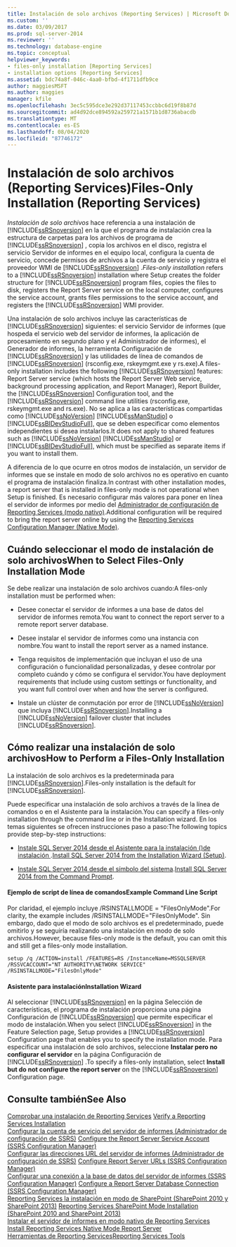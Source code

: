 ```yaml
---
title: Instalación de solo archivos (Reporting Services) | Microsoft Docs
ms.custom: ''
ms.date: 03/09/2017
ms.prod: sql-server-2014
ms.reviewer: ''
ms.technology: database-engine
ms.topic: conceptual
helpviewer_keywords:
- files-only installation [Reporting Services]
- installation options [Reporting Services]
ms.assetid: bdc74a8f-046c-4aa0-bfbd-4f1711dfb9ce
author: maggiesMSFT
ms.author: maggies
manager: kfile
ms.openlocfilehash: 3ec5c595dce3e292d37117453ccbbc6d19f8b87d
ms.sourcegitcommit: ad4d92dce894592a259721a1571b1d8736abacdb
ms.translationtype: MT
ms.contentlocale: es-ES
ms.lasthandoff: 08/04/2020
ms.locfileid: "87746172"
---
```

# <a name="files-only-installation-reporting-services"></a><span data-ttu-id="eba5d-102">Instalación de solo archivos (Reporting Services)</span><span class="sxs-lookup"><span data-stu-id="eba5d-102">Files-Only Installation (Reporting Services)</span></span>
  <span data-ttu-id="eba5d-103">*Instalación de solo archivos* hace referencia a una instalación de [!INCLUDE[ssRSnoversion](../../includes/ssrsnoversion-md.md)] en la que el programa de instalación crea la estructura de carpetas para los archivos de programa de [!INCLUDE[ssRSnoversion](../../includes/ssrsnoversion-md.md)] , copia los archivos en el disco, registra el servicio Servidor de informes en el equipo local, configura la cuenta de servicio, concede permisos de archivos a la cuenta de servicio y registra el proveedor WMI de [!INCLUDE[ssRSnoversion](../../includes/ssrsnoversion-md.md)] .</span><span class="sxs-lookup"><span data-stu-id="eba5d-103">*Files-only installation* refers to a [!INCLUDE[ssRSnoversion](../../includes/ssrsnoversion-md.md)] installation where Setup creates the folder structure for [!INCLUDE[ssRSnoversion](../../includes/ssrsnoversion-md.md)] program files, copies the files to disk, registers the Report Server service on the local computer, configures the service account, grants files permissions to the service account, and registers the [!INCLUDE[ssRSnoversion](../../includes/ssrsnoversion-md.md)] WMI provider.</span></span>  
  
 <span data-ttu-id="eba5d-104">Una instalación de solo archivos incluye las características de [!INCLUDE[ssRSnoversion](../../includes/ssrsnoversion-md.md)] siguientes: el servicio Servidor de informes (que hospeda el servicio web del servidor de informes, la aplicación de procesamiento en segundo plano y el Administrador de informes), el Generador de informes, la herramienta Configuración de [!INCLUDE[ssRSnoversion](../../includes/ssrsnoversion-md.md)] y las utilidades de línea de comandos de [!INCLUDE[ssRSnoversion](../../includes/ssrsnoversion-md.md)] (rsconfig.exe, rskeymgmt.exe y rs.exe).</span><span class="sxs-lookup"><span data-stu-id="eba5d-104">A files-only installation includes the following [!INCLUDE[ssRSnoversion](../../includes/ssrsnoversion-md.md)] features: Report Server service (which hosts the Report Server Web service, background processing application, and Report Manager), Report Builder, the [!INCLUDE[ssRSnoversion](../../includes/ssrsnoversion-md.md)] Configuration tool, and the [!INCLUDE[ssRSnoversion](../../includes/ssrsnoversion-md.md)] command line utilities (rsconfig.exe, rskeymgmt.exe and rs.exe).</span></span> <span data-ttu-id="eba5d-105">No se aplica a las características compartidas como [!INCLUDE[ssNoVersion](../../includes/ssnoversion-md.md)] [!INCLUDE[ssManStudio](../../includes/ssmanstudio-md.md)] o [!INCLUDE[ssBIDevStudioFull](../../includes/ssbidevstudiofull-md.md)], que se deben especificar como elementos independientes si desea instalarlos.</span><span class="sxs-lookup"><span data-stu-id="eba5d-105">It does not apply to shared features such as [!INCLUDE[ssNoVersion](../../includes/ssnoversion-md.md)] [!INCLUDE[ssManStudio](../../includes/ssmanstudio-md.md)] or [!INCLUDE[ssBIDevStudioFull](../../includes/ssbidevstudiofull-md.md)], which must be specified as separate items if you want to install them.</span></span>  
  
 <span data-ttu-id="eba5d-106">A diferencia de lo que ocurre en otros modos de instalación, un servidor de informes que se instale en modo de solo archivos no es operativo en cuanto el programa de instalación finaliza.</span><span class="sxs-lookup"><span data-stu-id="eba5d-106">In contrast with other installation modes, a report server that is installed in files-only mode is not operational when Setup is finished.</span></span> <span data-ttu-id="eba5d-107">Es necesario configurar más valores para poner en línea el servidor de informes por medio del [Administrador de configuración de Reporting Services &#40;modo nativo&#41;](../../sql-server/install/reporting-services-configuration-manager-native-mode.md).</span><span class="sxs-lookup"><span data-stu-id="eba5d-107">Additional configuration will be required to bring the report server online by using the [Reporting Services Configuration Manager &#40;Native Mode&#41;](../../sql-server/install/reporting-services-configuration-manager-native-mode.md).</span></span>  
  
## <a name="when-to-select-files-only-installation-mode"></a><span data-ttu-id="eba5d-108">Cuándo seleccionar el modo de instalación de solo archivos</span><span class="sxs-lookup"><span data-stu-id="eba5d-108">When to Select Files-Only Installation Mode</span></span>  
 <span data-ttu-id="eba5d-109">Se debe realizar una instalación de solo archivos cuando:</span><span class="sxs-lookup"><span data-stu-id="eba5d-109">A files-only installation must be performed when:</span></span>  
  
-   <span data-ttu-id="eba5d-110">Desee conectar el servidor de informes a una base de datos del servidor de informes remota.</span><span class="sxs-lookup"><span data-stu-id="eba5d-110">You want to connect the report server to a remote report server database.</span></span>  
  
-   <span data-ttu-id="eba5d-111">Desee instalar el servidor de informes como una instancia con nombre.</span><span class="sxs-lookup"><span data-stu-id="eba5d-111">You want to install the report server as a named instance.</span></span>  
  
-   <span data-ttu-id="eba5d-112">Tenga requisitos de implementación que incluyan el uso de una configuración o funcionalidad personalizadas, y desee controlar por completo cuándo y cómo se configura el servidor.</span><span class="sxs-lookup"><span data-stu-id="eba5d-112">You have deployment requirements that include using custom settings or functionality, and you want full control over when and how the server is configured.</span></span>  
  
-   <span data-ttu-id="eba5d-113">Instale un clúster de conmutación por error de [!INCLUDE[ssNoVersion](../../includes/ssnoversion-md.md)] que incluya [!INCLUDE[ssRSnoversion](../../includes/ssrsnoversion-md.md)].</span><span class="sxs-lookup"><span data-stu-id="eba5d-113">Installing a [!INCLUDE[ssNoVersion](../../includes/ssnoversion-md.md)] failover cluster that includes [!INCLUDE[ssRSnoversion](../../includes/ssrsnoversion-md.md)].</span></span>  
  
## <a name="how-to-perform-a-files-only-installation"></a><span data-ttu-id="eba5d-114">Cómo realizar una instalación de solo archivos</span><span class="sxs-lookup"><span data-stu-id="eba5d-114">How to Perform a Files-Only Installation</span></span>  
 <span data-ttu-id="eba5d-115">La instalación de solo archivos es la predeterminada para [!INCLUDE[ssRSnoversion](../../includes/ssrsnoversion-md.md)].</span><span class="sxs-lookup"><span data-stu-id="eba5d-115">Files-only installation is the default for [!INCLUDE[ssRSnoversion](../../includes/ssrsnoversion-md.md)].</span></span>  
  
 <span data-ttu-id="eba5d-116">Puede especificar una instalación de solo archivos a través de la línea de comandos o en el Asistente para la instalación.</span><span class="sxs-lookup"><span data-stu-id="eba5d-116">You can specify a files-only installation through the command line or in the Installation wizard.</span></span> <span data-ttu-id="eba5d-117">En los temas siguientes se ofrecen instrucciones paso a paso:</span><span class="sxs-lookup"><span data-stu-id="eba5d-117">The following topics provide step-by-step instructions:</span></span>  
  
-   <span data-ttu-id="eba5d-118">[Instale SQL Server 2014 desde el Asistente para la instalación &#40;&#41;de instalación ](../../database-engine/install-windows/install-sql-server-from-the-installation-wizard-setup.md).</span><span class="sxs-lookup"><span data-stu-id="eba5d-118">[Install SQL Server 2014 from the Installation Wizard &#40;Setup&#41;](../../database-engine/install-windows/install-sql-server-from-the-installation-wizard-setup.md).</span></span>  
  
-   <span data-ttu-id="eba5d-119">[Instale SQL Server 2014 desde el símbolo del sistema](../../database-engine/install-windows/install-sql-server-from-the-command-prompt.md).</span><span class="sxs-lookup"><span data-stu-id="eba5d-119">[Install SQL Server 2014 from the Command Prompt](../../database-engine/install-windows/install-sql-server-from-the-command-prompt.md).</span></span>  
  
#### <a name="example-command-line-script"></a><span data-ttu-id="eba5d-120">Ejemplo de script de línea de comandos</span><span class="sxs-lookup"><span data-stu-id="eba5d-120">Example Command Line Script</span></span>  
 <span data-ttu-id="eba5d-121">Por claridad, el ejemplo incluye /RSINSTALLMODE = "FilesOnlyMode".</span><span class="sxs-lookup"><span data-stu-id="eba5d-121">For clarity, the example includes /RSINSTALLMODE="FilesOnlyMode".</span></span> <span data-ttu-id="eba5d-122">Sin embargo, dado que el modo de solo archivos es el predeterminado, puede omitirlo y se seguiría realizando una instalación en modo de solo archivos.</span><span class="sxs-lookup"><span data-stu-id="eba5d-122">However, because files-only mode is the default, you can omit this and still get a files-only mode installation.</span></span>  
  
```  
setup /q /ACTION=install /FEATURES=RS /InstanceName=MSSQLSERVER /RSSVCACCOUNT="NT AUTHORITY\NETWORK SERVICE" /RSINSTALLMODE="FilesOnlyMode"  
```  
  
#### <a name="installation-wizard"></a><span data-ttu-id="eba5d-123">Asistente para instalación</span><span class="sxs-lookup"><span data-stu-id="eba5d-123">Installation Wizard</span></span>  
 <span data-ttu-id="eba5d-124">Al seleccionar [!INCLUDE[ssRSnoversion](../../includes/ssrsnoversion-md.md)] en la página Selección de características, el programa de instalación proporciona una página Configuración de [!INCLUDE[ssRSnoversion](../../includes/ssrsnoversion-md.md)] que permite especificar el modo de instalación.</span><span class="sxs-lookup"><span data-stu-id="eba5d-124">When you select [!INCLUDE[ssRSnoversion](../../includes/ssrsnoversion-md.md)] in the Feature Selection page, Setup provides a [!INCLUDE[ssRSnoversion](../../includes/ssrsnoversion-md.md)] Configuration page that enables you to specify the installation mode.</span></span> <span data-ttu-id="eba5d-125">Para especificar una instalación de solo archivos, seleccione **Instalar pero no configurar el servidor** en la página Configuración de [!INCLUDE[ssRSnoversion](../../includes/ssrsnoversion-md.md)] .</span><span class="sxs-lookup"><span data-stu-id="eba5d-125">To specify a files-only installation, select **Install but do not configure the report server** on the [!INCLUDE[ssRSnoversion](../../includes/ssrsnoversion-md.md)] Configuration page.</span></span>  
  
## <a name="see-also"></a><span data-ttu-id="eba5d-126">Consulte también</span><span class="sxs-lookup"><span data-stu-id="eba5d-126">See Also</span></span>  
 <span data-ttu-id="eba5d-127">[Comprobar una instalación de Reporting Services](verify-a-reporting-services-installation.md) </span><span class="sxs-lookup"><span data-stu-id="eba5d-127">[Verify a Reporting Services Installation](verify-a-reporting-services-installation.md) </span></span>  
 <span data-ttu-id="eba5d-128">[Configurar la cuenta de servicio del servidor de informes &#40;Administrador de configuración de SSRS&#41;](configure-the-report-server-service-account-ssrs-configuration-manager.md) </span><span class="sxs-lookup"><span data-stu-id="eba5d-128">[Configure the Report Server Service Account &#40;SSRS Configuration Manager&#41;](configure-the-report-server-service-account-ssrs-configuration-manager.md) </span></span>  
 <span data-ttu-id="eba5d-129">[Configurar las direcciones URL del servidor de informes &#40;Administrador de configuración de SSRS&#41;](configure-report-server-urls-ssrs-configuration-manager.md) </span><span class="sxs-lookup"><span data-stu-id="eba5d-129">[Configure Report Server URLs  &#40;SSRS Configuration Manager&#41;](configure-report-server-urls-ssrs-configuration-manager.md) </span></span>  
 <span data-ttu-id="eba5d-130">[Configurar una conexión a la base de datos del servidor de informes &#40;SSRS Configuration Manager&#41;](../../sql-server/install/configure-a-report-server-database-connection-ssrs-configuration-manager.md) </span><span class="sxs-lookup"><span data-stu-id="eba5d-130">[Configure a Report Server Database Connection  &#40;SSRS Configuration Manager&#41;](../../sql-server/install/configure-a-report-server-database-connection-ssrs-configuration-manager.md) </span></span>  
 <span data-ttu-id="eba5d-131">[Reporting Services la instalación en modo de SharePoint &#40;SharePoint 2010 y SharePoint 2013&#41;](install-reporting-services-sharepoint-mode.md) </span><span class="sxs-lookup"><span data-stu-id="eba5d-131">[Reporting Services SharePoint Mode Installation &#40;SharePoint 2010 and SharePoint 2013&#41;](install-reporting-services-sharepoint-mode.md) </span></span>  
 <span data-ttu-id="eba5d-132">[Instalar el servidor de informes en modo nativo de Reporting Services](install-reporting-services-native-mode-report-server.md) </span><span class="sxs-lookup"><span data-stu-id="eba5d-132">[Install Reporting Services Native Mode Report Server](install-reporting-services-native-mode-report-server.md) </span></span>  
 [<span data-ttu-id="eba5d-133">Herramientas de Reporting Services</span><span class="sxs-lookup"><span data-stu-id="eba5d-133">Reporting Services Tools</span></span>](../tools/reporting-services-tools.md)  
  
  
